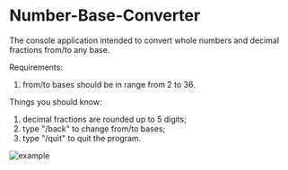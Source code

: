 # Number-Base-Converter
The console application intended to convert whole numbers and decimal fractions from/to any base.



Requirements:
1. from/to bases should be in range from 2 to 36.



Things you should know:
1. decimal fractions are rounded up to 5 digits;
2. type "/back" to change from/to bases;
3. type "/quit" to quit the program.




![example](https://user-images.githubusercontent.com/64216083/159131248-0716ced0-0b7f-4f93-bd56-5c7256c5c7ee.png)
